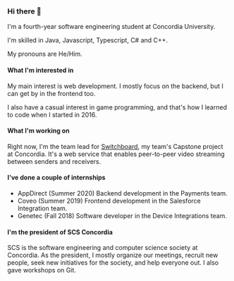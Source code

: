 ### Hi there 👋

I'm a fourth-year software engineering student at Concordia University. 

I'm skilled in Java, Javascript, Typescript, C# and C++. 

My pronouns are He/Him.

#### What I'm interested in

My main interest is web development. I mostly focus on the backend, but I can get by in the frontend too. 

I also have a casual interest in game programming, and that's how I learned to code when I started in 2016.

#### What I'm working on

Right now, I'm the team lead for [Switchboard](https://github.com/bean-pod/switchboard), my team's Capstone project at Concordia. It's a web service that enables peer-to-peer video streaming between senders and receivers.

#### I've done a couple of internships

* AppDirect (Summer 2020) Backend development in the Payments team.
* Coveo (Summer 2019) Frontend development in the Salesforce Integration team.
* Genetec (Fall 2018) Software developer in the Device Integrations team.

#### I'm the president of SCS Concordia

SCS is the software engineering and computer science society at Concordia. As the president, I mostly organize our meetings, recruit new people, seek new initiatives for the society, and help everyone out. I also gave workshops on Git.





<!--
**felixlapierre/felixlapierre** is a ✨ _special_ ✨ repository because its `README.md` (this file) appears on your GitHub profile.

Here are some ideas to get you started:

- 🔭 I’m currently working on ...
- 🌱 I’m currently learning ...
- 👯 I’m looking to collaborate on ...
- 🤔 I’m looking for help with ...
- 💬 Ask me about ...
- 📫 How to reach me: ...
- 😄 Pronouns: ...
- ⚡ Fun fact: ...
-->
